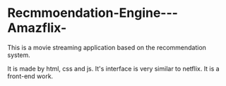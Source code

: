 # Recmmoendation-Engine---Amazflix-
This is a movie streaming application based on the recommendation system. 

It is made by html, css and js.
It's interface is very similar to netflix.
It is a front-end work.
